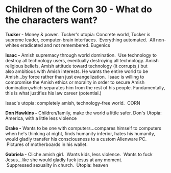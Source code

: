 # Children of the Corn 30 - What do the characters want?

**Tucker -** Money & power.  Tucker's utopia: Concrete world, Tucker is supreme leader, computer-brain interfaces.  Everything automated.  All non-whites eradicated and not remembered. Eugenics 

**Isaac -** Amish supremacy through world domination.  Use technology to destroy all technology users, eventually destroying all technology. Amish religious beliefs, Amish attitude toward technology (it corrupts,) but also ambitious with Amish interests. He wants the entire world to be Amish...by force rather than just evangelization.  Isaac is willing to compromise the Amish ethics or morality in order to secure Amish domination,which separates him from the rest of his people. Fundamentally, this is what justifies his law career (potential.)  

Isaac's utopia: completely amish, technology-free world.  CORN

**Don Hawkins -** Children/family, make the world a little safer. Don's Utopia: America, with a little less violence 

**Drake -** Wants to be one with computers...compares himself to computers when he's thinking at night, finds humanity inferior, hates his humanity, would gladly transfer his consciousness to a custom Alienware PC.  Pictures of motherboards in his wallet. 

**Gabriela -** Cliche amish girl.  Wants kids, less violence.  Wants to fuck Jesus...like she would gladly fuck jesus at any moment.  Suppressed sexuality in church.  Utopia: heaven
